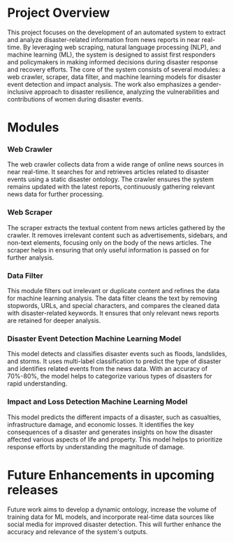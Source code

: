 # Project Overview
This project focuses on the development of an automated system to extract and analyze disaster-related information from news reports in near real-time. By leveraging web scraping, natural language processing (NLP), and machine learning (ML), the system is designed to assist first responders and policymakers in making informed decisions during disaster response and recovery efforts. The core of the system consists of several modules: a web crawler, scraper, data filter, and machine learning models for disaster event detection and impact analysis. The work also emphasizes a gender-inclusive approach to disaster resilience, analyzing the vulnerabilities and contributions of women during disaster events.

# Modules
### Web Crawler
The web crawler collects data from a wide range of online news sources in near real-time. It searches for and retrieves articles related to disaster events using a static disaster ontology. The crawler ensures the system remains updated with the latest reports, continuously gathering relevant news data for further processing.

### Web Scraper
The scraper extracts the textual content from news articles gathered by the crawler. It removes irrelevant content such as advertisements, sidebars, and non-text elements, focusing only on the body of the news articles. The scraper helps in ensuring that only useful information is passed on for further analysis.

### Data Filter
This module filters out irrelevant or duplicate content and refines the data for machine learning analysis. The data filter cleans the text by removing stopwords, URLs, and special characters, and compares the cleaned data with disaster-related keywords. It ensures that only relevant news reports are retained for deeper analysis.

### Disaster Event Detection Machine Learning Model
This model detects and classifies disaster events such as floods, landslides, and storms. It uses multi-label classification to predict the type of disaster and identifies related events from the news data. With an accuracy of 70%-80%, the model helps to categorize various types of disasters for rapid understanding.

### Impact and Loss Detection Machine Learning Model
This model predicts the different impacts of a disaster, such as casualties, infrastructure damage, and economic losses. It identifies the key consequences of a disaster and generates insights on how the disaster affected various aspects of life and property. This model helps to prioritize response efforts by understanding the magnitude of damage.

# Future Enhancements in upcoming releases
Future work aims to develop a dynamic ontology, increase the volume of training data for ML models, and incorporate real-time data sources like social media for improved disaster detection. This will further enhance the accuracy and relevance of the system's outputs. 
